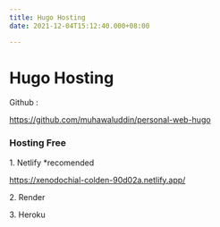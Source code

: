 ```yaml
---
title: Hugo Hosting
date: 2021-12-04T15:12:40.000+08:00

---
```

# Hugo Hosting

Github :

https://github.com/muhawaluddin/personal-web-hugo

### Hosting Free

1\. Netlify *recomended

https://xenodochial-colden-90d02a.netlify.app/

2\. Render

3\. Heroku